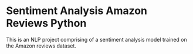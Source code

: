 # Sentiment Analysis Amazon Reviews Python
This is an NLP project comprising of a sentiment analysis model trained on the Amazon reviews dataset.
